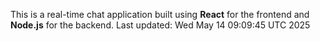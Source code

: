 This is a real-time chat application built using **React** for the frontend and **Node.js** for the backend.
Last updated: Wed May 14 09:09:45 UTC 2025
